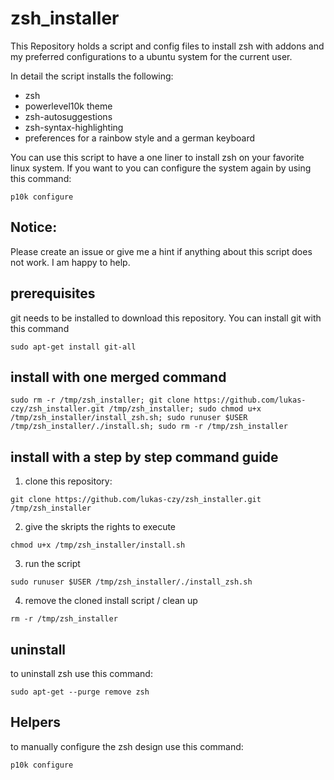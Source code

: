 # zsh_installer
This Repository holds a script and config files to install zsh with addons and my preferred configurations to a ubuntu system for the current user.

In detail the script installs the following:
- zsh
- powerlevel10k theme
- zsh-autosuggestions
- zsh-syntax-highlighting
- preferences for a rainbow style and a german keyboard

You can use this script to have a one liner to install zsh on your favorite linux system. 
If you want to you can configure the system again by using this command:
```
p10k configure
```

## Notice:

Please create an issue or give me a hint if anything about this script does not work. I am happy to help.

## prerequisites

git needs to be installed to download this repository. You can install git with this command
```
sudo apt-get install git-all
```

## install with one merged command

```
sudo rm -r /tmp/zsh_installer; git clone https://github.com/lukas-czy/zsh_installer.git /tmp/zsh_installer; sudo chmod u+x /tmp/zsh_installer/install_zsh.sh; sudo runuser $USER /tmp/zsh_installer/./install.sh; sudo rm -r /tmp/zsh_installer
```

## install with a step by step command guide

1. clone this repository:
```
git clone https://github.com/lukas-czy/zsh_installer.git /tmp/zsh_installer
```
2. give the skripts the rights to execute
```
chmod u+x /tmp/zsh_installer/install.sh
```
3. run the script
```
sudo runuser $USER /tmp/zsh_installer/./install_zsh.sh
```
4. remove the cloned install script / clean up
```
rm -r /tmp/zsh_installer
```

## uninstall

to uninstall zsh use this command:
```
sudo apt-get --purge remove zsh
```

## Helpers

to manually configure the zsh design use this command:
```
p10k configure
```
